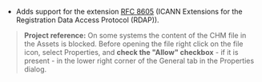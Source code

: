 - Adds support for the extension [RFC 8605](https://datatracker.ietf.org/doc/html/rfc8605) (ICANN Extensions for the Registration Data Access Protocol (RDAP)).
&nbsp;
>**Project reference:** On some systems the content of the CHM file in the Assets is blocked. Before opening the file right click on the file icon, select Properties, and **check the "Allow" checkbox** - if it is present - in the lower right corner of the General tab in the Properties dialog.